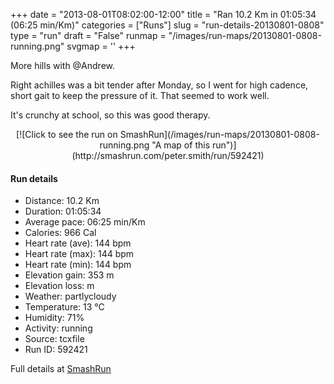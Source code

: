 +++
date = "2013-08-01T08:02:00-12:00"
title = "Ran 10.2 Km in 01:05:34 (06:25 min/Km)"
categories = ["Runs"]
slug = "run-details-20130801-0808"
type = "run"
draft = "False"
runmap = "/images/run-maps/20130801-0808-running.png"
svgmap = '<polyline points="83 0, 61 20, 54 30, 42 30, 33 34, 31 36, 27 51, 21 64, 20 68, 16 81, 17 83, 20 85, 31 87, 37 89, 37 92, 39 96, 53 100, 51 96, 53 81, 56 78, 63 75, 65 75, 68 76, 69 77, 67 84, 69 89, 67 92, 62 94, 57 90, 58 88, 61 87, 63 84, 62 81, 63 77, 62 75, 67 73, 65 71, 60 69, 54 63, 49 62, 50 58, 54 52, 53 50, 50 46, 50 43, 51 41, 56 29, 62 20, 82 1, 85 2">'
+++

More hills with @Andrew.

Right achilles was a bit tender after Monday, so I went for high cadence, short gait to keep the pressure of it. That seemed to work well. 

It's crunchy at school, so this was good therapy. 



<!--more-->

<center>
[![Click to see the run on SmashRun](/images/run-maps/20130801-0808-running.png "A map of this run")](http://smashrun.com/peter.smith/run/592421)
</center>

#### Run details

* Distance: 10.2 Km
* Duration: 01:05:34
* Average pace: 06:25 min/Km
* Calories: 966 Cal
* Heart rate (ave): 144 bpm
* Heart rate (max): 144 bpm
* Heart rate (min): 144 bpm
* Elevation gain: 353 m
* Elevation loss:  m
* Weather: partlycloudy
* Temperature: 13 &deg;C
* Humidity: 71%
* Activity: running
* Source: tcxfile
* Run ID: 592421

Full details at [SmashRun](http://smashrun.com/peter.smith/run/592421)